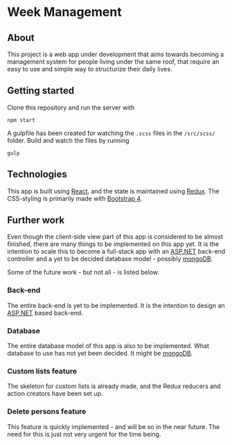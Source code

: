 # Week Management

## About

This project is a web app under development that aims towards becoming a management system for people living under the same roof, that require an easy to use and simple way to structurize their daily lives.

## Getting started

Clone this repository and run the server with

`npm start`

A gulpfile has been created for watching the `.scss` files in the `/src/scss/` folder. Build and watch the files by running

`gulp`

## Technologies

This app is built using [React](reactjs.org), and the state is maintained using [Redux](redux.js.org). The CSS-styling is primarily made with [Bootstrap 4](getbootstrap.com).

## Further work

Even though the client-side view part of this app is considered to be almost finished, there are many things to be implemented on this app yet. It is the intention to scale this to become a full-stack app with an [ASP.NET](https://dotnet.microsoft.com/apps/aspnet) back-end controller and a yet to be decided database model - possibly [mongoDB](mongodb.com).

Some of the future work - but not all - is listed below.

### Back-end

The entire back-end is yet to be implemented. It is the intention to design an [ASP.NET](https://dotnet.microsoft.com/apps/aspnet) based back-end.

### Database

The entire database model of this app is also to be implemented. What database to use has not yet been decided. It might be [mongoDB](mongodb.com).

### Custom lists feature

The skeleton for custom lists is already made, and the Redux reducers and action creators have been set up.

### Delete persons feature

This feature is quickly implemented - and will be so in the near future. The need for this is just not very urgent for the time being.
